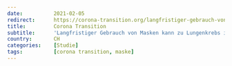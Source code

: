 ```yaml
---
date:          2021-02-05
redirect:      https://corona-transition.org/langfristiger-gebrauch-von-masken-kann-zu-lungenkrebs-im-fortgeschrittenen
title:         Corona Transition
subtitle:      'Langfristiger Gebrauch von Masken kann zu Lungenkrebs im fortgeschrittenen Stadium beitragen, sagt eine Studie'
country:       CH
categories:    [Studie]
tags:          [corona transition, maske]
---
```

